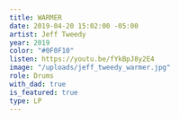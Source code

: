 ```yaml
---
title: WARMER
date: 2019-04-20 15:02:00 -05:00
artist: Jeff Tweedy
year: 2019
color: "#0F0F10"
listen: https://youtu.be/fYkBpJ8y2E4
image: "/uploads/jeff_tweedy_warmer.jpg"
role: Drums
with_dad: true
is_featured: true
type: LP
---
```


